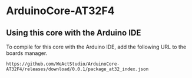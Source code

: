 # ArduinoCore-AT32F4
## Using this core with the Arduino IDE

To compile for this core with the Arduino IDE, add the following URL to the boards manager.

`https://github.com/WeActStudio/ArduinoCore-AT32F4/releases/download/0.0.1/package_at32_index.json`
